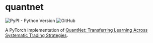 # quantnet

![PyPI - Python Version](https://img.shields.io/pypi/pyversions/quantnet)
![GitHub](https://img.shields.io/github/license/brilhana/quantnet)

A PyTorch implementation of [QuantNet: Transferring Learning Across Systematic Trading Strategies](https://arxiv.org/abs/2004.03445).